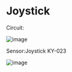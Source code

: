 # Joystick


Circuit:

![image](https://user-images.githubusercontent.com/93759057/141615156-85a45ced-d7d7-4c79-b738-d4e05d37dcea.png)


Sensor:Joystick KY-023

![image](https://user-images.githubusercontent.com/93759057/141615173-24413cb9-ba63-4622-8ea1-66cfff2332a8.png)


